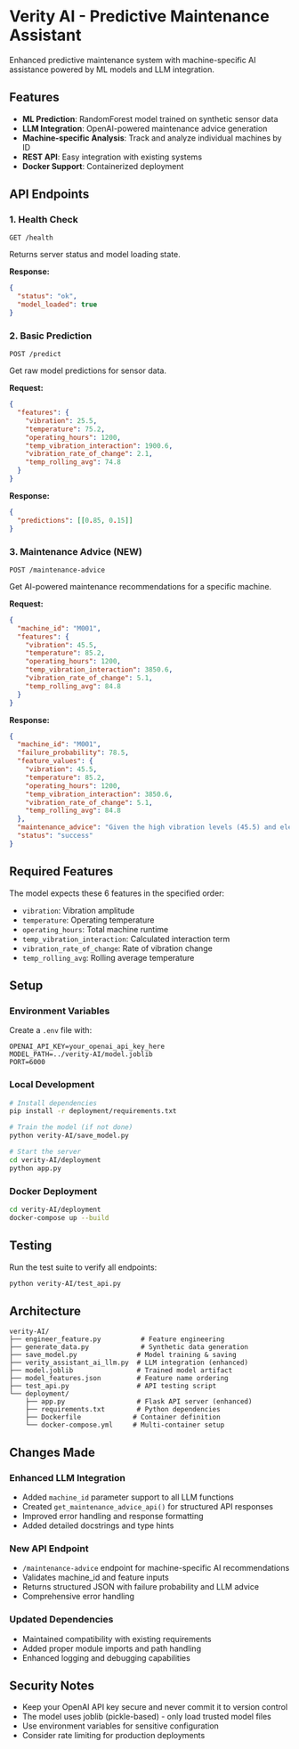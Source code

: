 # Verity AI - Predictive Maintenance Assistant

Enhanced predictive maintenance system with machine-specific AI assistance powered by ML models and LLM integration.

## Features

- **ML Prediction**: RandomForest model trained on synthetic sensor data
- **LLM Integration**: OpenAI-powered maintenance advice generation  
- **Machine-specific Analysis**: Track and analyze individual machines by ID
- **REST API**: Easy integration with existing systems
- **Docker Support**: Containerized deployment

## API Endpoints

### 1. Health Check
```
GET /health
```
Returns server status and model loading state.

**Response:**
```json
{
  "status": "ok",
  "model_loaded": true
}
```

### 2. Basic Prediction
```
POST /predict
```
Get raw model predictions for sensor data.

**Request:**
```json
{
  "features": {
    "vibration": 25.5,
    "temperature": 75.2,
    "operating_hours": 1200,
    "temp_vibration_interaction": 1900.6,
    "vibration_rate_of_change": 2.1,
    "temp_rolling_avg": 74.8
  }
}
```

**Response:**
```json
{
  "predictions": [[0.85, 0.15]]
}
```

### 3. Maintenance Advice (NEW)
```
POST /maintenance-advice
```
Get AI-powered maintenance recommendations for a specific machine.

**Request:**
```json
{
  "machine_id": "M001",
  "features": {
    "vibration": 45.5,
    "temperature": 85.2,
    "operating_hours": 1200,
    "temp_vibration_interaction": 3850.6,
    "vibration_rate_of_change": 5.1,
    "temp_rolling_avg": 84.8
  }
}
```

**Response:**
```json
{
  "machine_id": "M001",
  "failure_probability": 78.5,
  "feature_values": {
    "vibration": 45.5,
    "temperature": 85.2,
    "operating_hours": 1200,
    "temp_vibration_interaction": 3850.6,
    "vibration_rate_of_change": 5.1,
    "temp_rolling_avg": 84.8
  },
  "maintenance_advice": "Given the high vibration levels (45.5) and elevated temperature (85.2°F), immediate action is recommended: 1) Stop machine operation immediately 2) Inspect bearings and alignment 3) Check cooling system 4) Schedule emergency maintenance within 4 hours",
  "status": "success"
}
```

## Required Features

The model expects these 6 features in the specified order:
- `vibration`: Vibration amplitude 
- `temperature`: Operating temperature
- `operating_hours`: Total machine runtime
- `temp_vibration_interaction`: Calculated interaction term
- `vibration_rate_of_change`: Rate of vibration change
- `temp_rolling_avg`: Rolling average temperature

## Setup

### Environment Variables
Create a `.env` file with:
```
OPENAI_API_KEY=your_openai_api_key_here
MODEL_PATH=../verity-AI/model.joblib
PORT=6000
```

### Local Development
```bash
# Install dependencies
pip install -r deployment/requirements.txt

# Train the model (if not done)
python verity-AI/save_model.py

# Start the server
cd verity-AI/deployment
python app.py
```

### Docker Deployment
```bash
cd verity-AI/deployment
docker-compose up --build
```

## Testing

Run the test suite to verify all endpoints:
```bash
python verity-AI/test_api.py
```

## Architecture

```
verity-AI/
├── engineer_feature.py          # Feature engineering
├── generate_data.py             # Synthetic data generation  
├── save_model.py               # Model training & saving
├── verity_assistant_ai_llm.py  # LLM integration (enhanced)
├── model.joblib                # Trained model artifact
├── model_features.json         # Feature name ordering
├── test_api.py                 # API testing script
└── deployment/
    ├── app.py                  # Flask API server (enhanced)
    ├── requirements.txt        # Python dependencies
    ├── Dockerfile             # Container definition
    └── docker-compose.yml     # Multi-container setup
```

## Changes Made

### Enhanced LLM Integration
- Added `machine_id` parameter support to all LLM functions
- Created `get_maintenance_advice_api()` for structured API responses
- Improved error handling and response formatting
- Added detailed docstrings and type hints

### New API Endpoint
- `/maintenance-advice` endpoint for machine-specific AI recommendations
- Validates machine_id and feature inputs
- Returns structured JSON with failure probability and LLM advice
- Comprehensive error handling

### Updated Dependencies
- Maintained compatibility with existing requirements
- Added proper module imports and path handling
- Enhanced logging and debugging capabilities

## Security Notes

- Keep your OpenAI API key secure and never commit it to version control
- The model uses joblib (pickle-based) - only load trusted model files
- Use environment variables for sensitive configuration
- Consider rate limiting for production deployments